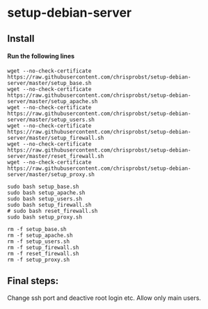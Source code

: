 setup-debian-server
===================


Install
-----------

#### Run the following lines
```
wget --no-check-certificate https://raw.githubusercontent.com/chrisprobst/setup-debian-server/master/setup_base.sh
wget --no-check-certificate https://raw.githubusercontent.com/chrisprobst/setup-debian-server/master/setup_apache.sh
wget --no-check-certificate https://raw.githubusercontent.com/chrisprobst/setup-debian-server/master/setup_users.sh
wget --no-check-certificate https://raw.githubusercontent.com/chrisprobst/setup-debian-server/master/setup_firewall.sh
wget --no-check-certificate https://raw.githubusercontent.com/chrisprobst/setup-debian-server/master/reset_firewall.sh
wget --no-check-certificate https://raw.githubusercontent.com/chrisprobst/setup-debian-server/master/setup_proxy.sh

sudo bash setup_base.sh
sudo bash setup_apache.sh
sudo bash setup_users.sh
sudo bash setup_firewall.sh
# sudo bash reset_firewall.sh
sudo bash setup_proxy.sh

rm -f setup_base.sh
rm -f setup_apache.sh
rm -f setup_users.sh
rm -f setup_firewall.sh
rm -f reset_firewall.sh
rm -f setup_proxy.sh
```

Final steps:
-------------

Change ssh port and deactive root login etc. Allow only main users.
